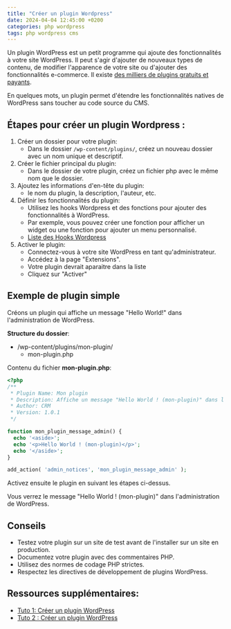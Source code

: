 ```yaml
---
title: "Créer un plugin Wordpress"
date: 2024-04-04 12:45:00 +0200 
categories: php wordpress 
tags: php wordpress cms
---
```


Un plugin WordPress est un petit programme qui ajoute des fonctionnalités à votre site WordPress. Il peut s'agir d'ajouter de nouveaux types de contenu, de modifier l'apparence de votre site ou d'ajouter des fonctionnalités e-commerce. Il existe [des milliers de plugins gratuits et payants](https://fr.wordpress.org/plugins/).

En quelques mots, un plugin permet d'étendre les fonctionnalités natives de WordPress sans toucher au code source du CMS.


## Étapes pour créer un plugin Wordpress :

1. Créer un dossier pour votre plugin:
    - Dans le dossier `/wp-content/plugins/`, créez un nouveau dossier avec un nom unique et descriptif.
2. Créer le fichier principal du plugin:
    - Dans le dossier de votre plugin, créez un fichier php avec le même nom que le dossier.
3. Ajoutez les informations d'en-tête du plugin:
    - le nom du plugin, la description, l'auteur, etc.
4. Définir les fonctionnalités du plugin:
    - Utilisez les hooks Wordpress et des fonctions pour ajouter des fonctionnalités à WordPress.
    - Par exemple, vous pouvez créer une fonction pour afficher un widget ou une fonction pour ajouter un menu personnalisé.
    - [Liste des Hooks Wordpress](https://developer.wordpress.org/reference/hooks/)
5. Activer le plugin:
    - Connectez-vous à votre site WordPress en tant qu'administrateur.
    - Accédez à la page "Extensions".
    - Votre plugin devrait aparaitre dans la liste
    - Cliquez sur "Activer"


## Exemple de plugin simple

Créons un plugin qui affiche un message "Hello World!" dans l'administration de WordPress.

**Structure du dossier**:

- /wp-content/plugins/mon-plugin/
    - mon-plugin.php

Contenu du fichier **mon-plugin.php**:

```php
<?php
/**
 * Plugin Name: Mon plugin
 * Description: Affiche un message "Hello World ! (mon-plugin)" dans l'administration de WordPress.
 * Author: CRM
 * Version: 1.0.1
 */

function mon_plugin_message_admin() {
  echo '<aside>';
  echo '<p>Hello World ! (mon-plugin)</p>';
  echo '</aside>';
}

add_action( 'admin_notices', 'mon_plugin_message_admin' );
```

Activez ensuite le plugin en suivant les étapes ci-dessus.

Vous verrez le message "Hello World !  (mon-plugin)" dans l'administration de WordPress.

## Conseils

- Testez votre plugin sur un site de test avant de l'installer sur un site en production.
- Documentez votre plugin avec des commentaires PHP.
- Utilisez des normes de codage PHP strictes.
- Respectez les directives de développement de plugins WordPress.

## Ressources supplémentaires:

- [Tuto 1: Créer un plugin WordPress](https://wpformation.com/creer-plugin-wordpress/)
- [Tuto 2 : Créer un plugin WordPress](https://grafikart.fr/tutoriels/wordpress-plugins-1282)
